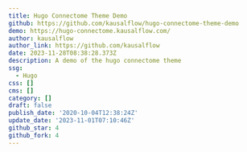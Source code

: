 ```yaml
---
title: Hugo Connectome Theme Demo
github: https://github.com/kausalflow/hugo-connectome-theme-demo
demo: https://hugo-connectome.kausalflow.com/
author: kausalflow
author_link: https://github.com/kausalflow
date: 2023-11-28T08:38:28.373Z
description: A demo of the hugo connectome theme
ssg:
  - Hugo
css: []
cms: []
category: []
draft: false
publish_date: '2020-10-04T12:38:24Z'
update_date: '2023-11-01T07:10:46Z'
github_star: 4
github_fork: 4
---
```

